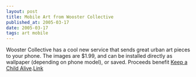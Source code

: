 ```yaml
---
layout: post
title: Mobile Art from Wooster Collective
published_at: 2005-03-17
date: 2005-03-17
tags: art mobile
---
```


Wooster Collective has a cool new service that sends great urban art pieces to your phone. The images are $1.99, and can be installed directly as wallpaper (depending on phone model), or saved. Proceeds benefit [Keep a Child Alive](http://www.keepachildalive.org/).[Link](http://www.woostercollective.com/mobile/)  